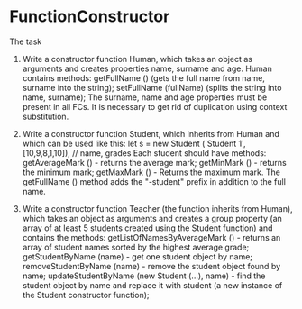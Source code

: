 # FunctionConstructor

The task

1. Write a constructor function Human, which takes an object as arguments and creates properties name, surname and age.
Human contains methods:
  getFullName () (gets the full name from name, surname into the string);
  setFullName (fullName) (splits the string into name, surname);
The surname, name and age properties must be present in all FCs. It is necessary to get rid of duplication using context substitution.

2. Write a constructor function Student, which inherits from Human and which can be used like this:
let s = new Student ('Student 1', [10,9,8,1,10]), // name, grades
Each student should have methods:
  getAverageMark () - returns the average mark;
  getMinMark () - returns the minimum mark;
  getMaxMark () - Returns the maximum mark.
The getFullName () method adds the "-student" prefix in addition to the full name.

3. Write a constructor function Teacher (the function inherits from Human), which takes an object as arguments and creates a group property (an array of at least 5 students created using the Student function) and contains the methods:
  getListOfNamesByAverageMark () - returns an array of student names sorted by the highest average grade;
  getStudentByName (name) - get one student object by name;
  removeStudentByName (name) - remove the student object found by name;
  updateStudentByName (new Student (...), name) - find the student object by name and replace it with student (a new instance of the Student constructor function);
